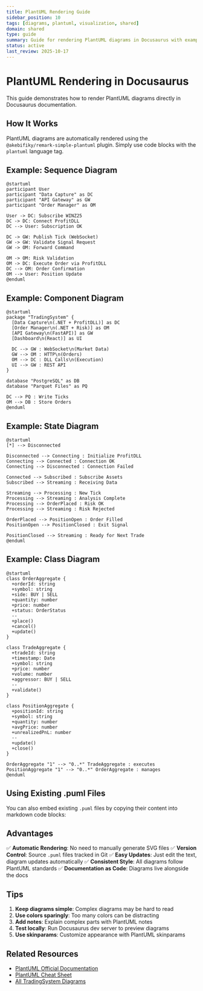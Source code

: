 ```yaml
---
title: PlantUML Rendering Guide
sidebar_position: 10
tags: [diagrams, plantuml, visualization, shared]
domain: shared
type: guide
summary: Guide for rendering PlantUML diagrams in Docusaurus with examples and best practices
status: active
last_review: 2025-10-17
---
```


# PlantUML Rendering in Docusaurus

This guide demonstrates how to render PlantUML diagrams directly in Docusaurus documentation.

## How It Works

PlantUML diagrams are automatically rendered using the `@akebifiky/remark-simple-plantuml` plugin. Simply use code blocks with the `plantuml` language tag.

## Example: Sequence Diagram

```plantuml
@startuml
participant User
participant "Data Capture" as DC
participant "API Gateway" as GW
participant "Order Manager" as OM

User -> DC: Subscribe WINZ25
DC -> DC: Connect ProfitDLL
DC --> User: Subscription OK

DC -> GW: Publish Tick (WebSocket)
GW -> GW: Validate Signal Request
GW -> OM: Forward Command

OM -> OM: Risk Validation
OM -> DC: Execute Order via ProfitDLL
DC --> OM: Order Confirmation
OM --> User: Position Update
@enduml
```

## Example: Component Diagram

```plantuml
@startuml
package "TradingSystem" {
  [Data Capture\n(.NET + ProfitDLL)] as DC
  [Order Manager\n(.NET + Risk)] as OM
  [API Gateway\n(FastAPI)] as GW
  [Dashboard\n(React)] as UI

  DC --> GW : WebSocket\n(Market Data)
  GW --> OM : HTTP\n(Orders)
  OM --> DC : DLL Calls\n(Execution)
  UI --> GW : REST API
}

database "PostgreSQL" as DB
database "Parquet Files" as PQ

DC --> PQ : Write Ticks
OM --> DB : Store Orders
@enduml
```

## Example: State Diagram

```plantuml
@startuml
[*] --> Disconnected

Disconnected --> Connecting : Initialize ProfitDLL
Connecting --> Connected : Connection OK
Connecting --> Disconnected : Connection Failed

Connected --> Subscribed : Subscribe Assets
Subscribed --> Streaming : Receiving Data

Streaming --> Processing : New Tick
Processing --> Streaming : Analysis Complete
Processing --> OrderPlaced : Risk OK
Processing --> Streaming : Risk Rejected

OrderPlaced --> PositionOpen : Order Filled
PositionOpen --> PositionClosed : Exit Signal

PositionClosed --> Streaming : Ready for Next Trade
@enduml
```

## Example: Class Diagram

```plantuml
@startuml
class OrderAggregate {
  +orderId: string
  +symbol: string
  +side: BUY | SELL
  +quantity: number
  +price: number
  +status: OrderStatus
  --
  +place()
  +cancel()
  +update()
}

class TradeAggregate {
  +tradeId: string
  +timestamp: Date
  +symbol: string
  +price: number
  +volume: number
  +aggressor: BUY | SELL
  --
  +validate()
}

class PositionAggregate {
  +positionId: string
  +symbol: string
  +quantity: number
  +avgPrice: number
  +unrealizedPnL: number
  --
  +update()
  +close()
}

OrderAggregate "1" --> "0..*" TradeAggregate : executes
PositionAggregate "1" --> "0..*" OrderAggregate : manages
@enduml
```

## Using Existing .puml Files

You can also embed existing `.puml` files by copying their content into markdown code blocks:



## Advantages

✅ **Automatic Rendering**: No need to manually generate SVG files
✅ **Version Control**: Source `.puml` files tracked in Git
✅ **Easy Updates**: Just edit the text, diagram updates automatically
✅ **Consistent Style**: All diagrams follow PlantUML standards
✅ **Documentation as Code**: Diagrams live alongside the docs

## Tips

1. **Keep diagrams simple**: Complex diagrams may be hard to read
2. **Use colors sparingly**: Too many colors can be distracting
3. **Add notes**: Explain complex parts with PlantUML notes
4. **Test locally**: Run Docusaurus dev server to preview diagrams
5. **Use skinparams**: Customize appearance with PlantUML skinparams

## Related Resources

- [PlantUML Official Documentation](https://plantuml.com/)
- [PlantUML Cheat Sheet](https://plantuml.com/guide)
- [All TradingSystem Diagrams](./README.md)
